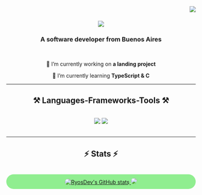<img align="right" src="https://visitor-badge.laobi.icu/badge?page_id=salesp07.salesp07" />

<h1 align="center">
    <img src="https://readme-typing-svg.herokuapp.com/?font=Righteous&size=35&center=true&vCenter=true&width=500&height=70&duration=4000&lines=Hi!+👋;+I'm+Ryos!;&color=90EE90" />
</h1>


<h3 align="center">A software developer from Buenos Aires</h3>

<br/>

<div align="center">
 
 🔭 I’m currently working on **a landing project**
 
 🌱 I’m currently learning **TypeScript & C**


 </div>
 <hr/>
 
<h2 align="center">⚒️ Languages-Frameworks-Tools ⚒️</h2>
<br/>
<div align="center">
    <img src="https://skillicons.dev/icons?i=html,css,javascript,typescript,react,tailwind,nodejs,express,c,nextjs"/>
    <img src="https://skillicons.dev/icons?i=github,git,vscode,figma" /><br>
</div>

<br/>
<hr/>

<h2 align="center">⚡ Stats ⚡</h2>
<br>
<div align="center" style="background-color: #90EE90; border-radius: 30px; padding: 10px;">
  <a href="http://www.github.com/RyosDev">
    <img src="https://github-readme-stats.vercel.app/api?username=RyosDev&show_icons=true&hide=&count_private=true&title_color=90EE90&text_color=ffffff&icon_color=facc15&bg_color=1c1917&hide_border=true&show_icons=true" alt="RyosDev's GitHub stats" style="border-radius: 30px;" />
  </a>

  <a href="http://www.github.com/RyosDev">
    <img src="https://github-readme-streak-stats.herokuapp.com/?user=RyosDev&stroke=ffffff&background=1c1917&ring=90EE90&fire=90EE90&currStreakNum=ffffff&currStreakLabel=90EE90&sideNums=ffffff&sideLabels=ffffff&dates=ffffff&hide_border=true" style="border-radius: 30px;" />
  </a>
</div>

